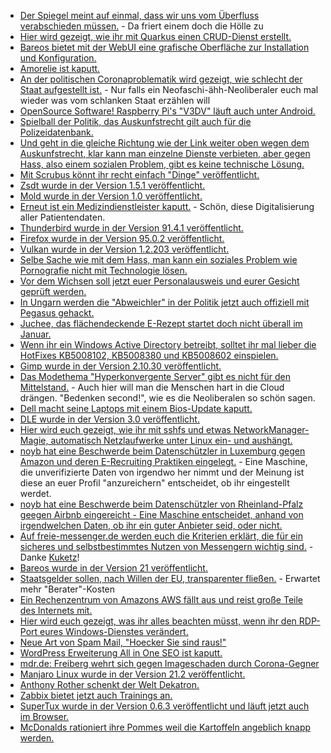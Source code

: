 * [Der Spiegel meint auf einmal, dass wir uns vom Überfluss verabschieden müssen.](https://blog.fefe.de/?ts=9f414390) - Da friert einem doch die Hölle zu
* [Hier wird gezeigt, wie ihr mit Quarkus einen CRUD-Dienst erstellt.](https://www.opensourcerers.org/2021/12/20/how-to-quickly-create-a-crud-service-with-quarkus/)
* [Bareos bietet mit der WebUI eine grafische Oberfläche zur Installation und Konfiguration.](https://www.bareos.com/de/bareos-webui-installation-und-konfiguration/)
* [Amorelie ist kaputt.](https://www.borncity.com/blog/2021/12/20/datenschutzvorfall-bei-erotikshop-amorelie-dez-2021/)
* [An der politischen Coronaproblematik wird gezeigt, wie schlecht der Staat aufgestellt ist.](https://blog.fefe.de/?ts=9f3eb126) - Nur falls ein Neofaschi-ähh-Neoliberaler euch mal wieder was vom schlanken Staat erzählen will
* [OpenSource Software! Raspberry Pi's "V3DV" läuft auch unter Android.](https://www.phoronix.com/scan.php?page=news_item&px=Raspberry-Pi-V3DV-Android)
* [Spielball der Politik, das Auskunfstrecht gilt auch für die Polizeidatenbank.](https://freiheitsrechte.org/polizeidatenbanken/)
* [Und geht in die gleiche Richtung wie der Link weiter oben wegen dem Auskunfstrecht, klar kann man einzelne Dienste verbieten, aber gegen Hass, also einem sozialen Problem, gibt es keine technische Lösung.](https://netzpolitik.org/2021/edit-policy-telegram-sperren-warum-es-keine-technische-loesung-gegen-hass-gibt/)
* [Mit Scrubus könnt ihr recht einfach "Dinge" veröffentlicht.](https://opensource.com/article/21/12/desktop-publishing-scribus)
* [Zsdt wurde in der Version 1.5.1 veröffentlicht.](https://www.phoronix.com/scan.php?page=news_item&px=Zstd-1.5.1-Released)
* [Mold wurde in der Version 1.0 veröffentlicht.](https://www.phoronix.com/scan.php?page=news_item&px=Mold-1.0-Released)
* [Erneut ist ein Medizindienstleister kaputt.](https://www.borncity.com/blog/2021/12/20/cyberangriffe-auf-compugroup-medical-se-co-kgaa/) - Schön, diese Digitalisierung aller Patientendaten.
* [Thunderbird wurde in der Version 91.4.1 veröffentlicht.](https://www.borncity.com/blog/2021/12/20/thunderbird-91-4-1/)
* [Firefox wurde in der Version 95.0.2 veröffentlicht.](https://www.borncity.com/blog/2021/12/20/firefox-95-0-2-freigegeben/)
* [Vulkan wurde in der Version 1.2.203 veröffentlicht.](https://www.phoronix.com/scan.php?page=news_item&px=Vulkan-1.2.203)
* [Selbe Sache wie mit dem Hass, man kann ein soziales Problem wie Pornografie nicht mit Technologie lösen.](https://netzpolitik.org/2021/kommentar-niemand-kann-jugendliche-vor-pornos-schuetzen/)
* [Vor dem Wichsen soll jetzt euer Personalausweis und eurer Gesicht geprüft werden.](https://netzpolitik.org/2021/privatsphaere-jugendschuetzerinnen-wollen-ausweiskontrolle-vor-pornoseiten/)
* [In Ungarn werden die "Abweichler" in der Politik jetzt auch offiziell mit Pegasus gehackt.](https://netzpolitik.org/2021/staatstrojaner-polnische-oppositionelle-mit-pegasus-gehackt/)
* [Juchee, das flächendeckende E-Rezept startet doch nicht überall im Januar.](https://netzpolitik.org/2021/gesundheitsdigitalisierung-das-e-rezept-kommt-doch-noch-nicht/)
* [Wenn ihr ein Windows Active Directory betreibt, solltet ihr mal lieber die HotFixes KB5008102, KB5008380 und KB5008602 einspielen.](https://www.bleepingcomputer.com/news/microsoft/microsoft-warns-of-easy-windows-domain-takeover-via-active-directory-bugs/)
* [Gimp wurde in der Version 2.10.30 veröffentlicht.](https://www.phoronix.com/scan.php?page=news_item&px=GIMP-2.10.30-Released)
* [Das Modethema "Hyperkonvergente Server" gibt es nicht für den Mittelstand.](https://www.windowspro.de/news/gartner-quadrant-2021-fuer-hyperkonvergente-infrastrukturen-nutanix-vmware-fuehrend-microsoft) - Auch hier will man die Menschen hart in die Cloud drängen. "Bedenken second!", wie es die Neoliberalen so schön sagen.
* [Dell macht seine Laptops mit einem Bios-Update kaputt.](https://www.bleepingcomputer.com/news/technology/new-dell-bios-updates-cause-laptops-and-desktops-not-to-boot/)
* [DLE wurde in der Version 3.0 veröffentlicht.](https://www.postgresql.org/about/news/database-lab-engine-30-ui-persistent-clones-postgresql-14-more-2376/)
* [Hier wird euch gezeigt, wie ihr mit sshfs und etwas NetworkManager-Magie, automatisch Netzlaufwerke unter Linux ein- und aushängt.](https://odoepner.wordpress.com/2021/12/21/mount-unmount-sshfs-as-network-goes-up-down/)
* [noyb hat eine Beschwerde beim Datenschützler in Luxemburg gegen Amazon und deren E-Recruiting Praktiken eingelegt.](https://noyb.eu/en/complaint-filed-help-my-recruiter-algorithm) - Eine Maschine, die unverifizierte Daten von irgendwo her nimmt und der Meinung ist diese an euer Profil "anzureichern" entscheidet, ob ihr eingestellt werdet.
* [noyb hat eine Beschwerde beim Datenschützler von Rheinland-Pfalz geegen Airbnb eingereicht - Eine Maschine entscheidet, anhand von irgendwelchen Daten, ob ihr ein guter Anbieter seid, oder nicht.](https://noyb.eu/en/gdpr-complaint-airbnb-hosts-mercy-algorithms)
* [Auf freie-messenger.de werden euch die Kriterien erklärt, die für ein sicheres und selbstbestimmtes Nutzen von Messengern wichtig sind.](https://www.freie-messenger.de/) - Danke [Kuketz](https://www.kuketz-blog.de/freie-messenger-gedanken-zu-whatsapp-e2ee-und-interoperabilitaet/)!
* [Bareos wurde in der Version 21 veröffentlicht.](https://www.bareos.com/de/bareos-21-de/)
* [Staatsgelder sollen, nach Willen der EU, transparenter fließen.](https://netzpolitik.org/2021/media-freedom-act-eu-kommission-will-transparenz-bei-staatsgeld-fuer-medien/) - Erwartet mehr "Berater"-Kosten
* [Ein Rechenzentrum von Amazons AWS fällt aus und reist große Teile des Internets mit.](https://www.borncity.com/blog/2021/12/22/ist-das-internet-wieder-kaputt-strung-groer-plattformen-22-12-2021/)
* [Hier wird euch gezeigt, was ihr alles beachten müsst, wenn ihr den RDP-Port eures Windows-Dienstes verändert.](http://woshub.com/change-rdp-port-3389-windows/)
* [Neue Art von Spam Mail, "Hoecker Sie sind raus!"](https://www.bleepingcomputer.com/news/security/dridex-malware-trolls-employees-with-fake-job-termination-emails/)
* [WordPress Erweiterung All in One SEO ist kaputt.](https://www.borncity.com/blog/2021/12/22/wordpress-800-000-webseiten-durch-all-in-one-seo-plugin-kompromittierbar/)
* [mdr.de: Freiberg wehrt sich gegen Imageschaden durch Corona-Gegner](https://www.mdr.de/nachrichten/sachsen/chemnitz/freiberg/corona-imagekampagne-freiberg-gegen-spaziergaenge-100.html)
* [Manjaro Linux wurde in der Version 21.2 veröffentlicht.](https://www.phoronix.com/scan.php?page=news_item&px=Manjaro-21.2-Released)
* [Anthony Rother schenkt der Welt Dekatron.](https://anthonyrother.bandcamp.com/album/dekatron?from=fanpub_fb)
* [Zabbix bietet jetzt auch Trainings an.](https://www.zabbix.com/training_courses_extra?language=english&course=advanced%20problem%20and%20anomaly%20detection%20with%20zabbix%2Cadvanced%20zabbix%20data%20pre-processing%2Cadvanced%20zabbix%20security%20administration%2Cautomation%20and%20integration%20with%20zabbix%20api)
* [SuperTux wurde in der Version 0.6.3 veröffentlicht und läuft jetzt auch im Browser.](https://www.phoronix.com/scan.php?page=news_item&px=SuperTux-0.6.3)
* [McDonalds rationiert ihre Pommes weil die Kartoffeln angeblich knapp werden.](https://blog.fefe.de/?ts=9f3dd339)
